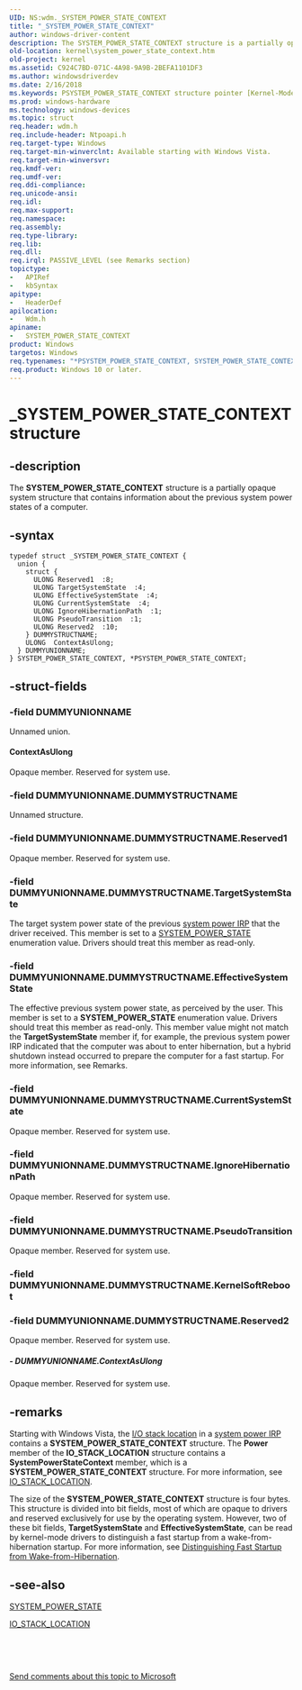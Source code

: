 ```yaml
---
UID: NS:wdm._SYSTEM_POWER_STATE_CONTEXT
title: "_SYSTEM_POWER_STATE_CONTEXT"
author: windows-driver-content
description: The SYSTEM_POWER_STATE_CONTEXT structure is a partially opaque system structure that contains information about the previous system power states of a computer.
old-location: kernel\system_power_state_context.htm
old-project: kernel
ms.assetid: C924C7BD-071C-4A98-9A9B-2BEFA1101DF3
ms.author: windowsdriverdev
ms.date: 2/16/2018
ms.keywords: PSYSTEM_POWER_STATE_CONTEXT structure pointer [Kernel-Mode Driver Architecture], kernel.system_power_state_context, wdm/PSYSTEM_POWER_STATE_CONTEXT, PSYSTEM_POWER_STATE_CONTEXT, _SYSTEM_POWER_STATE_CONTEXT, SYSTEM_POWER_STATE_CONTEXT structure [Kernel-Mode Driver Architecture], wdm/SYSTEM_POWER_STATE_CONTEXT, SYSTEM_POWER_STATE_CONTEXT, *PSYSTEM_POWER_STATE_CONTEXT
ms.prod: windows-hardware
ms.technology: windows-devices
ms.topic: struct
req.header: wdm.h
req.include-header: Ntpoapi.h
req.target-type: Windows
req.target-min-winverclnt: Available starting with Windows Vista.
req.target-min-winversvr: 
req.kmdf-ver: 
req.umdf-ver: 
req.ddi-compliance: 
req.unicode-ansi: 
req.idl: 
req.max-support: 
req.namespace: 
req.assembly: 
req.type-library: 
req.lib: 
req.dll: 
req.irql: PASSIVE_LEVEL (see Remarks section)
topictype:
-	APIRef
-	kbSyntax
apitype:
-	HeaderDef
apilocation:
-	Wdm.h
apiname:
-	SYSTEM_POWER_STATE_CONTEXT
product: Windows
targetos: Windows
req.typenames: "*PSYSTEM_POWER_STATE_CONTEXT, SYSTEM_POWER_STATE_CONTEXT"
req.product: Windows 10 or later.
---
```


# _SYSTEM_POWER_STATE_CONTEXT structure


## -description


The <b>SYSTEM_POWER_STATE_CONTEXT</b> structure is a partially opaque system structure that contains information about the previous system power states of a computer.


## -syntax


````
typedef struct _SYSTEM_POWER_STATE_CONTEXT {
  union {
    struct {
      ULONG Reserved1  :8;
      ULONG TargetSystemState  :4;
      ULONG EffectiveSystemState  :4;
      ULONG CurrentSystemState  :4;
      ULONG IgnoreHibernationPath  :1;
      ULONG PseudoTransition  :1;
      ULONG Reserved2  :10;
    } DUMMYSTRUCTNAME;
    ULONG  ContextAsUlong;
  } DUMMYUNIONNAME;
} SYSTEM_POWER_STATE_CONTEXT, *PSYSTEM_POWER_STATE_CONTEXT;
````


## -struct-fields




### -field DUMMYUNIONNAME

Unnamed union.



#### ContextAsUlong

Opaque member. Reserved for system use.


### -field DUMMYUNIONNAME.DUMMYSTRUCTNAME

Unnamed structure.


### -field DUMMYUNIONNAME.DUMMYSTRUCTNAME.Reserved1

Opaque member. Reserved for system use.


### -field DUMMYUNIONNAME.DUMMYSTRUCTNAME.TargetSystemState

The target system power state of the previous <a href="https://msdn.microsoft.com/a37e8dda-af7a-4f28-bf04-908a74bb5b2f">system power IRP</a> that the driver received. This member is set to a <a href="..\ntpoapi\ne-ntpoapi-_system_power_state.md">SYSTEM_POWER_STATE</a> enumeration value. Drivers should treat this member as read-only.


### -field DUMMYUNIONNAME.DUMMYSTRUCTNAME.EffectiveSystemState

The effective previous system power state, as perceived by the user. This member is set to a <b>SYSTEM_POWER_STATE</b> enumeration value. Drivers should treat this member as read-only. This member value might not match the <b>TargetSystemState</b> member if, for example, the previous system power IRP indicated that the computer was about to enter hibernation, but a hybrid shutdown instead occurred to prepare the computer for a fast startup. For more information, see Remarks.


### -field DUMMYUNIONNAME.DUMMYSTRUCTNAME.CurrentSystemState

Opaque member. Reserved for system use.


### -field DUMMYUNIONNAME.DUMMYSTRUCTNAME.IgnoreHibernationPath

Opaque member. Reserved for system use.


### -field DUMMYUNIONNAME.DUMMYSTRUCTNAME.PseudoTransition

Opaque member. Reserved for system use.


### -field DUMMYUNIONNAME.DUMMYSTRUCTNAME.KernelSoftReboot

 


### -field DUMMYUNIONNAME.DUMMYSTRUCTNAME.Reserved2

Opaque member. Reserved for system use.


##### - DUMMYUNIONNAME.ContextAsUlong

Opaque member. Reserved for system use.


## -remarks



Starting with Windows Vista, the <a href="https://msdn.microsoft.com/62c8ee00-c7cb-4aa1-90ab-b8bedbd818ee">I/O stack location</a> in a <a href="https://msdn.microsoft.com/a37e8dda-af7a-4f28-bf04-908a74bb5b2f">system power IRP</a> contains a <b>SYSTEM_POWER_STATE_CONTEXT</b> structure. The <b>Power</b> member of the <b>IO_STACK_LOCATION</b> structure contains a <b>SystemPowerStateContext</b> member, which is a <b>SYSTEM_POWER_STATE_CONTEXT</b> structure. For more information, see <a href="..\wdm\ns-wdm-_io_stack_location.md">IO_STACK_LOCATION</a>.

The size of the <b>SYSTEM_POWER_STATE_CONTEXT</b> structure is four bytes. This structure is divided into bit fields, most of which are opaque to drivers and reserved exclusively for use by the operating system. However, two of these bit fields, <b>TargetSystemState</b> and <b>EffectiveSystemState</b>, can be read by kernel-mode drivers to distinguish a fast startup from a wake-from-hibernation startup. For more information, see <a href="https://msdn.microsoft.com/library/windows/hardware/jj835779">Distinguishing Fast Startup from Wake-from-Hibernation</a>.




## -see-also

<a href="..\ntpoapi\ne-ntpoapi-_system_power_state.md">SYSTEM_POWER_STATE</a>



<a href="..\wdm\ns-wdm-_io_stack_location.md">IO_STACK_LOCATION</a>



 

 

<a href="mailto:wsddocfb@microsoft.com?subject=Documentation%20feedback [kernel\kernel]:%20SYSTEM_POWER_STATE_CONTEXT structure%20 RELEASE:%20(2/16/2018)&amp;body=%0A%0APRIVACY STATEMENT%0A%0AWe use your feedback to improve the documentation. We don't use your email address for any other purpose, and we'll remove your email address from our system after the issue that you're reporting is fixed. While we're working to fix this issue, we might send you an email message to ask for more info. Later, we might also send you an email message to let you know that we've addressed your feedback.%0A%0AFor more info about Microsoft's privacy policy, see http://privacy.microsoft.com/en-us/default.aspx." title="Send comments about this topic to Microsoft">Send comments about this topic to Microsoft</a>

